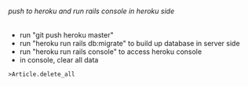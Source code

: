 ###### push to heroku and run rails console in heroku side
- run "git push heroku master"
- run "heroku run rails db:migrate" to build up database in server side
- run "heroku run rails console" to access heroku console
- in console, clear all data
```
>Article.delete_all
```